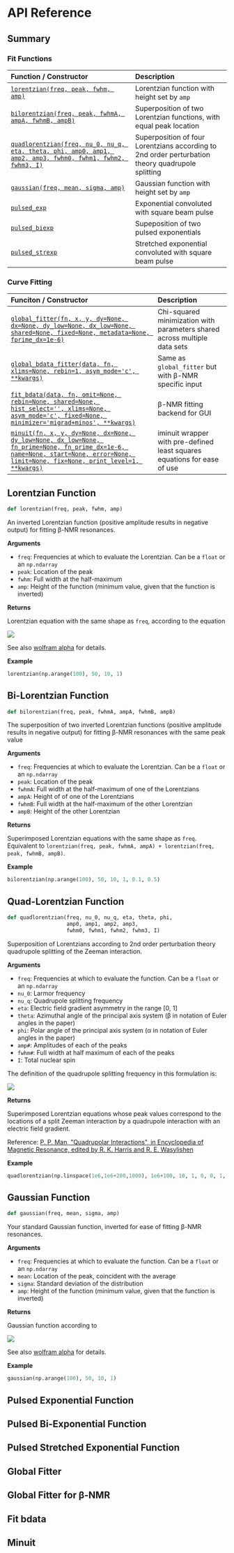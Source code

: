 # API Reference

## Summary

### Fit Functions

| Function / Constructor | Description |
| :-- | :-- |
| [`lorentzian(freq, peak, fwhm, amp)`](#Lorentzian-Function) | Lorentzian function with height set by `amp` |
| [`bilorentzian(freq, peak, fwhmA, ampA, fwhmB, ampB)`](#Bi-Lorentzian-Function) | Superposition of two Lorentzian functions, with equal peak location |
| [`quadlorentzian(freq, nu_0, nu_q, eta, theta, phi, amp0, amp1, amp2, amp3, fwhm0, fwhm1, fwhm2, fwhm3, I)`](#Quad-Lorentzian-Function) | Superposition of four Lorentzians according to 2nd order perturbation theory quadrupole splitting |
| [`gaussian(freq, mean, sigma, amp)`](#Gaussian-Function) | Gaussian function with height set by `amp` |
| [`pulsed_exp`](#Pulsed-Exponential-Function) | Exponential convoluted with square beam pulse |
| [`pulsed_biexp`](#Pulsed-Bi-Exponential-Function) | Supeposition of two pulsed exponentials |
| [`pulsed_strexp`](#Pulsed-Stretched-Exponential-Function) | Stretched exponential convoluted with square beam pulse |
      
### Curve Fitting 

| Funciton / Constructor | Description |
| :-- | :-- |
|[`global_fitter(fn, x, y, dy=None, dx=None, dy_low=None, dx_low=None, shared=None, fixed=None, metadata=None, fprime_dx=1e-6)`](#Global-Fitter) | Chi-squared minimization with parameters shared across multiple data sets |
|[`global_bdata_fitter(data, fn, xlims=None, rebin=1, asym_mode='c', **kwargs)`](#Global-Fitter-for-β-NMR) | Same as `global_fitter` but with β-NMR specific input |
|[`fit_bdata(data, fn, omit=None, rebin=None, shared=None, hist_select='', xlims=None, asym_mode='c', fixed=None, minimizer='migrad+minos', **kwargs)`](#Fit-bdata) | β-NMR fitting backend for GUI |
|[`minuit(fn, x, y, dy=None, dx=None, dy_low=None, dx_low=None, fn_prime=None, fn_prime_dx=1e-6, name=None, start=None, error=None, limit=None, fix=None, print_level=1, **kwargs)`](#Minuit) | iminuit wrapper with pre-defined least squares equations for ease of use |

## Lorentzian Function

```python
def lorentzian(freq, peak, fwhm, amp)
```
An inverted Lorentzian function (positive amplitude results in negative output) for fitting β-NMR resonances.

**Arguments**
* `freq`: Frequencies at which to evaluate the Lorentzian. Can be a `float` or an `np.ndarray`
* `peak`: Location of the peak
* `fwhm`: Full width at the half-maximum
* `amp`: Height of the function (minimum value, given that the function is inverted)

**Returns**

Lorentzian equation with the same shape as `freq`, according to the equation

<img src="https://render.githubusercontent.com/render/math?math=\Large L(x, x_0, \Gamma, A) = -A\frac{\left(\frac{1}{2}\Gamma\right)^2}{(x-x_0)^2%2B\left(\frac{1}{2}\Gamma\right)^2}">

See also [wolfram alpha](https://mathworld.wolfram.com/LorentzianFunction.html) for details.

**Example**
```python
lorentzian(np.arange(100), 50, 10, 1)
```

## Bi-Lorentzian Function

```python
def bilorentzian(freq, peak, fwhmA, ampA, fwhmB, ampB)
```
The superposition of two inverted Lorentzian functions (positive amplitude results in negative output) for fitting β-NMR resonances with the same peak value

**Arguments**
* `freq`: Frequencies at which to evaluate the Lorentzian. Can be a `float` or an `np.ndarray`
* `peak`: Location of the peak
* `fwhmA`: Full width at the half-maximum of one of the Lorentzians
* `ampA`: Height of of one of the Lorentzians
* `fwhmB`: Full width at the half-maximum of the other Lorentzian
* `ampB`: Height of the other Lorentzian

**Returns**

Superimposed Lorentzian equations with the same shape as `freq`. Equivalent to `lorentzian(freq, peak, fwhmA, ampA) + lorentzian(freq, peak, fwhmB, ampB)`.

**Example**
```python
bilorentzian(np.arange(100), 50, 10, 1, 0.1, 0.5)
```

## Quad-Lorentzian Function

```python
def quadlorentzian(freq, nu_0, nu_q, eta, theta, phi, 
                   amp0, amp1, amp2, amp3, 
                   fwhm0, fwhm1, fwhm2, fwhm3, I)
```

Superposition of Lorentzians according to 2nd order perturbation theory quadrupole splitting of the Zeeman interaction.

**Arguments**
* `freq`: Frequencies at which to evaluate the function. Can be a `float` or an `np.ndarray`
* `nu_0`: Larmor frequency 
* `nu_q`: Quadrupole splitting frequency 
* `eta`: Electric field gradient asymmetry in the range [0, 1]
* `theta`: Azimuthal angle of the principal axis system (β in notation of Euler angles in the paper)
* `phi`: Polar angle of the principal axis system (α in notation of Euler angles in the paper)
* `amp#`: Amplitudes of each of the peaks
* `fwhm#`: Full width at half maximum of each of the peaks
* `I`: Total nuclear spin

The definition of the quadrupole splitting frequency in this formulation is:

<img src="https://render.githubusercontent.com/render/math?math=\Large \nu_q = \frac{3e^2Qq}{4I(2I-1)}">

**Returns**

Superimposed Lorentzian equations whose peak values correspond to the locations of a split Zeeman interaction by a quadrupole interaction with an electric field gradient. 

Reference: [P. P. Man, "Quadrupolar Interactions", in Encyclopedia of Magnetic Resonance, edited by R. K. Harris and R. E. Wasylishen](https://doi.org/10.1002/9780470034590.emrstm0429.pub2)
        
**Example**
```python
quadlorentzian(np.linspace(1e6,1e6+200,1000), 1e6+100, 10, 1, 0, 0, 1, 1, 1, 1, 2, 2, 2, 2, 2)
```

## Gaussian Function

```python
def gaussian(freq, mean, sigma, amp)
```

Your standard Gaussian function, inverted for ease of fitting β-NMR resonances.

**Arguments**
* `freq`: Frequencies at which to evaluate the function. Can be a `float` or an `np.ndarray`
* `mean`: Location of the peak, coincident with the average
* `sigma`: Standard deviation of the distribution
* `amp`: Height of the function (minimum value, given that the function is inverted)

**Returns**

Gaussian function according to 

<img src="https://render.githubusercontent.com/render/math?math=\Large G(x, \mu, \sigma, A) = -A \cdot \exp\left(-\frac{1}{2}\frac{(x-\mu)^2}{\sigma^2}\right)">

See also [wolfram alpha](https://mathworld.wolfram.com/GaussianFunction.html) for details.

**Example**
```python
gaussian(np.arange(100), 50, 10, 1)
```

## Pulsed Exponential Function
## Pulsed Bi-Exponential Function
## Pulsed Stretched Exponential Function
## Global Fitter
## Global Fitter for β-NMR
## Fit bdata
## Minuit
